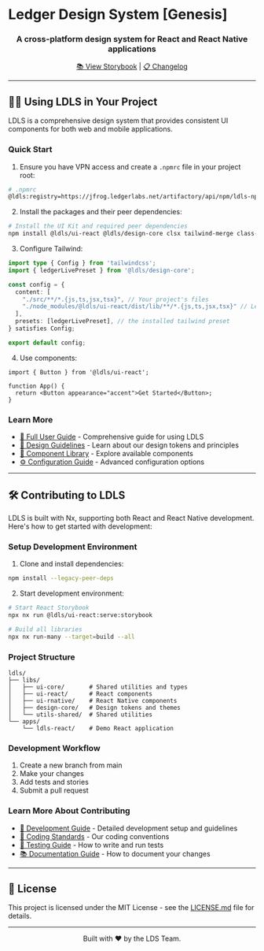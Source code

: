 # Ledger Design System [Genesis]

<h3 align="center">A cross-platform design system for React and React Native applications</h3>

<p align="center">
  <a href="https://your-storybook-url.com" target="_blank">📚 View Storybook</a> |
  <a href="https://your-changelog-url.com">📋 Changelog</a>
</p>

---

## 👩‍💻 Using LDLS in Your Project

LDLS is a comprehensive design system that provides consistent UI components for both web and mobile applications.

### Quick Start

1. Ensure you have VPN access and create a `.npmrc` file in your project root:

```bash
# .npmrc
@ldls:registry=https://jfrog.ledgerlabs.net/artifactory/api/npm/ldls-npm-prod-public/
```

2. Install the packages and their peer dependencies:

```bash
# Install the UI Kit and required peer dependencies
npm install @ldls/ui-react @ldls/design-core clsx tailwind-merge class-variance-authority
```

3. Configure Tailwind:

```typescript
import type { Config } from 'tailwindcss';
import { ledgerLivePreset } from '@ldls/design-core';

const config = {
  content: [
    "./src/**/*.{js,ts,jsx,tsx}", // Your project's files
    "./node_modules/@ldls/ui-react/dist/lib/**/*.{js,ts,jsx,tsx}" // Ledger UI Kit components
  ],
  presets: [ledgerLivePreset], // the installed tailwind preset
} satisfies Config;

export default config;
```

4. Use components:

```tsx
import { Button } from '@ldls/ui-react';

function App() {
  return <Button appearance="accent">Get Started</Button>;
}
```

### Learn More

- [📖 Full User Guide](./USER_GUIDE.md) - Comprehensive guide for using LDLS
- [🎨 Design Guidelines](./USER_GUIDE.md#design-tokens) - Learn about our design tokens and principles
- [🧩 Component Library](https://your-storybook-url.com) - Explore available components
- [⚙️ Configuration Guide](./USER_GUIDE.md#configuration) - Advanced configuration options

---

## 🛠 Contributing to LDLS

LDLS is built with Nx, supporting both React and React Native development. Here's how to get started with development:

### Setup Development Environment

1. Clone and install dependencies:

```bash
npm install --legacy-peer-deps
```

2. Start development environment:

```bash
# Start React Storybook
npx nx run @ldls/ui-react:serve:storybook

# Build all libraries
npx nx run-many --target=build --all
```

### Project Structure

```
ldls/
├── libs/
│   ├── ui-core/       # Shared utilities and types
│   ├── ui-react/      # React components
│   ├── ui-rnative/    # React Native components
│   ├── design-core/   # Design tokens and themes
│   └── utils-shared/  # Shared utilities
└── apps/
    └── ldls-react/    # Demo React application
```

### Development Workflow

1. Create a new branch from main
2. Make your changes
3. Add tests and stories
4. Submit a pull request

### Learn More About Contributing

- [🔧 Development Guide](./CONTRIBUTING.md) - Detailed development setup and guidelines
- [📝 Coding Standards](./CONTRIBUTING.md#coding-standards) - Our coding conventions
- [🧪 Testing Guide](./CONTRIBUTING.md#testing) - How to write and run tests
- [📚 Documentation Guide](./CONTRIBUTING.md#documentation) - How to document your changes

---

## 📄 License

This project is licensed under the MIT License - see the [LICENSE.md](./LICENSE.md) file for details.

---

<p align="center">
  Built with ❤️ by the LDS Team.
</p>
